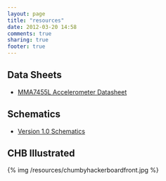 ```yaml
---
layout: page
title: "resources"
date: 2012-03-20 14:58
comments: true
sharing: true
footer: true
---
```

Data Sheets
-----------
 - [MMA7455L Accelerometer Datasheet](/resources/MMA7455L.pdf)

Schematics
----------
 - [Version 1.0 Schematics](/resources/falconwing_oem3.pdf)

CHB Illustrated 
---------------
{% img /resources/chumbyhackerboardfront.jpg %}


